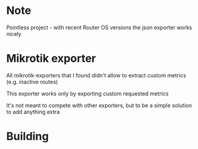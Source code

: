 # Note

Pointless project - with recent Router OS versions the json exporter works nicely


# Mikrotik exporter

All mikrotik-exporters that I found didn't allow to extract custom metrics (e.g. inactive routes)

This exporter works only by exporting custom requested metrics

It's not meant to compete with other exporters, but to be a simple solution to add anything extra

# Building

